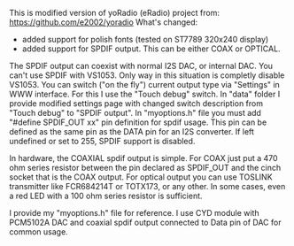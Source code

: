 This is modified version of yoRadio (eRadio) project from: https://github.com/e2002/yoradio
What's changed:
- added support for polish fonts (tested on ST7789 320x240 display)
- added support for SPDIF output. This can be either COAX or OPTICAL.

The SPDIF output can coexist with normal I2S DAC, or internal DAC. You can't use SPDIF with VS1053. Only way in this situation is completly disable VS1053.
You can switch ("on the fly") current output type via "Settings" in WWW interface. For this I use the "Touch debug" switch. 
In "data" folder I provide modified settings page with changed switch description from "Touch debug" to "SPDIF output".
In "myoptions.h" file you must add "#define SPDIF_OUT xx" pin definition for spdif usage. This pin can be defined as the same pin as the DATA pin for an I2S converter.
If left undefined or set to 255, SPDIF support is disabled.

In hardware, the COAXIAL spdif output is simple. For COAX just put a 470 ohm series resistor between the pin declared as SPDIF_OUT and the cinch socket that is the COAX output.
For optical output you can use TOSLINK transmitter like FCR684214T or TOTX173, or any other. In some cases, even a red LED with a 100 ohm series resistor is sufficient.

I provide my "myoptions.h" file for reference. I use CYD module with PCM5102A DAC and coaxial spdif output connected to Data pin of DAC for common usage.
